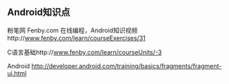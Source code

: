 ## Android知识点


粉笔网 Fenby.com 在线编程，Android知识视频http://www.fenby.com/learn/courseExercises/31

C语言基础http://www.fenby.com/learn/courseUnits/-3

Android http://developer.android.com/training/basics/fragments/fragment-ui.html

